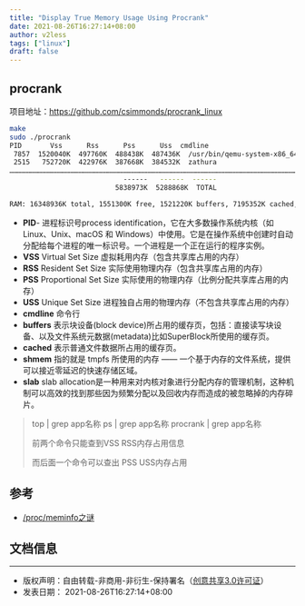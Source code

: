 ```yaml
---
title: "Display True Memory Usage Using Procrank"
date: 2021-08-26T16:27:14+08:00
author: v2less
tags: ["linux"]
draft: false
---
```




## procrank

项目地址：https://github.com/csimmonds/procrank_linux

```bash
make
sudo ./procrank
PID       Vss      Rss      Pss      Uss  cmdline
 7857  1520040K  497760K  488438K  487436K  /usr/bin/qemu-system-x86_64
 2515   752720K  422976K  387668K  384532K  zathura
……………………………………………………………………………………………………………………………………………………………………………………………… 
                            ------   ------  ------
                          5838973K  5288868K  TOTAL

RAM: 16348936K total, 1551300K free, 1521220K buffers, 7195352K cached, 195612K shmem, 784504K slab

```

- **PID**- 进程标识号process identification，它在大多数操作系统内核（如 Linux、Unix、macOS 和 Windows）中使用。它是在操作系统中创建时自动分配给每个进程的唯一标识号。一个进程是一个正在运行的程序实例。
- **VSS** Virtual Set Size 虚拟耗用内存（包含共享库占用的内存） 
- **RSS** Resident Set Size 实际使用物理内存（包含共享库占用的内存） 
- **PSS** Proportional Set Size 实际使用的物理内存（比例分配共享库占用的内存） 
- **USS** Unique Set Size 进程独自占用的物理内存（不包含共享库占用的内存） 
- **cmdline** 命令行
- **buffers** 表示块设备(block device)所占用的缓存页，包括：直接读写块设备、以及文件系统元数据(metadata)比如SuperBlock所使用的缓存页。
- **cached** 表示普通文件数据所占用的缓存页。
- **shmem** 指的就是 tmpfs 所使用的内存 —— 一个基于内存的文件系统，提供可以接近零延迟的快速存储区域。
- **slab** slab allocation是一种用来对内核对象进行分配内存的管理机制，这种机制可以高效的找到那些因为频繁分配以及回收内存而造成的被忽略掉的内存碎片。


>
>
>top  | grep app名称
>ps  |  grep app名称
>procrank | grep app名称
>
>前两个命令只能查到VSS RSS内存占用信息
>
>而后面一个命令可以查出  PSS USS内存占用


## 参考

- [/proc/meminfo之谜](http://linuxperf.com/?p=142)

## 文档信息
---
- 版权声明：自由转载-非商用-非衍生-保持署名（[创意共享3.0许可证](https://creativecommons.org/licenses/by-nc-nd/3.0/deed.zh)）
- 发表日期： 2021-08-26T16:27:14+08:00
